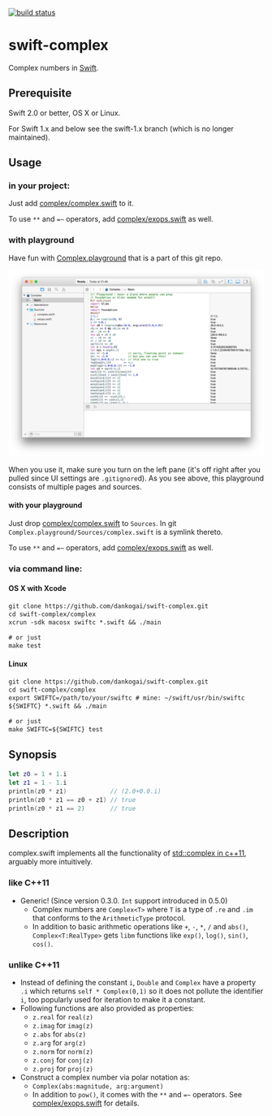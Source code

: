 [![build status](https://secure.travis-ci.org/dankogai/swift-complex.png)](http://travis-ci.org/dankogai/swift-complex)

swift-complex
=============

Complex numbers in [Swift].

[Swift]: https://developer.apple.com/swift/

Prerequisite
------------

Swift 2.0 or better, OS X or Linux.

For Swift 1.x and below see the swift-1.x branch 
(which is no longer maintained).

Usage
-----

### in your project:

Just add [complex/complex.swift] to it.

To use `**` and `=~` operators, add [complex/exops.swift] as well.

[complex/complex.swift]: ./complex/complex.swift
[complex/exops.swift]: ./complex/exops.swift

### with playground

Have fun with [Complex.playground] that is a part of this git repo.

![](playground.png)

[Complex.playground]: ./Complex.playground

When you use it, make sure you turn on the left pane (it's off right after you pulled since UI settings are `.gitignore`d).  As you see above, this playground consists of multiple pages and sources.

#### with your playground

Just drop [complex/complex.swift] to `Sources`.  In git `Complex.playground/Sources/complex.swift` is a symlink thereto.

To use `**` and `=~` operators, add [complex/exops.swift] as well.


### via command line:

#### OS X with Xcode
````shell
git clone https://github.com/dankogai/swift-complex.git
cd swift-complex/complex
xcrun -sdk macosx swiftc *.swift && ./main
````
````shell
# or just
make test
````

#### Linux
````shell
git clone https://github.com/dankogai/swift-complex.git
cd swift-complex/complex
export SWIFTC=/path/to/your/swiftc # mine: ~/swift/usr/bin/swiftc
${SWIFTC} *.swift && ./main
````
````shell
# or just
make SWIFTC=${SWIFTC} test
````

Synopsis
--------

````swift
let z0 = 1 + 1.i
let z1 = 1 - 1.i
println(z0 * z1)            // (2.0+0.0.i)
println(z0 * z1 == z0 + z1) // true
println(z0 * z1 == 2)       // true
````

Description
-----------

complex.swift implements all the functionality of [std::complex in c++11], arguably more intuitively. 

[std::complex in c++11]: http://www.cplusplus.com/reference/complex/

### like C++11

* Generic! (Since version 0.3.0. `Int` support introduced in 0.5.0)
  * Complex numbers are `Complex<T>` where `T` is a type of `.re` and `.im` that conforms to the `ArithmeticType` protocol.
  * In addition to basic arithmetic operations like `+`, `-`, `*`, `/` and `abs()`, `Complex<T:RealType>` gets `libm` functions like `exp()`, `log()`, `sin()`, `cos()`.

### unlike C++11

* Instead of defining the constant `i`, `Double` and `Complex` have a property `.i` which returns `self * Complex(0,1)` so it does not pollute the identifier `i`, too popularly used for iteration to make it a constant.
* Following functions are also provided as properties:
  * `z.real` for `real(z)`
  * `z.imag` for `imag(z)`
  * `z.abs` for `abs(z)`
  * `z.arg` for `arg(z)`
  * `z.norm` for `norm(z)`
  * `z.conj` for `conj(z)`
  * `z.proj` for `proj(z)`
* Construct a complex number via polar notation as:
  * `Complex(abs:magnitude, arg:argument)`
  * In addition to `pow()`, it comes with the `**` and `=~` operators. See [complex/exops.swift] for details.

